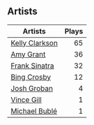 ## Artists
Artists | Plays 
----- | -----: 
[Kelly Clarkson](/artists/kelly-clarkson-34788) | 65
[Amy Grant](/artists/amy-grant-3053) | 36
[Frank Sinatra](/artists/frank-sinatra-739) | 32
[Bing Crosby](/artists/bing-crosby-1864) | 12
[Josh Groban](/artists/josh-groban-58260) | 4
[Vince Gill](/artists/vince-gill-31886) | 1
[Michael Bublé](/artists/michael-buble-58319) | 1

